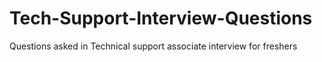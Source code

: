 # Tech-Support-Interview-Questions
Questions asked in Technical support associate interview for freshers
